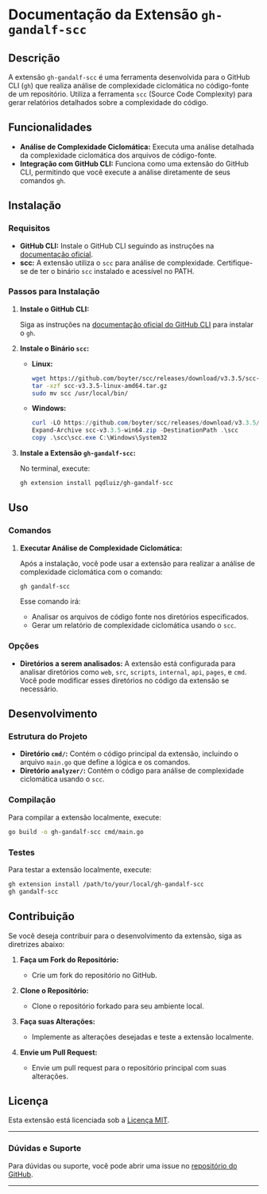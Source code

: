 # Documentação da Extensão `gh-gandalf-scc`

## Descrição

A extensão `gh-gandalf-scc` é uma ferramenta desenvolvida para o GitHub CLI (`gh`) que realiza análise de complexidade ciclomática no código-fonte de um repositório. Utiliza a ferramenta `scc` (Source Code Complexity) para gerar relatórios detalhados sobre a complexidade do código.

## Funcionalidades

- **Análise de Complexidade Ciclomática:** Executa uma análise detalhada da complexidade ciclomática dos arquivos de código-fonte.
- **Integração com GitHub CLI:** Funciona como uma extensão do GitHub CLI, permitindo que você execute a análise diretamente de seus comandos `gh`.

## Instalação

### Requisitos

- **GitHub CLI:** Instale o GitHub CLI seguindo as instruções na [documentação oficial](https://cli.github.com/).
- **scc:** A extensão utiliza o `scc` para análise de complexidade. Certifique-se de ter o binário `scc` instalado e acessível no PATH.

### Passos para Instalação

1. **Instale o GitHub CLI:**

   Siga as instruções na [documentação oficial do GitHub CLI](https://cli.github.com/) para instalar o `gh`.

2. **Instale o Binário `scc`:**

   - **Linux:**

     ```sh
     wget https://github.com/boyter/scc/releases/download/v3.3.5/scc-v3.3.5-linux-amd64.tar.gz
     tar -xzf scc-v3.3.5-linux-amd64.tar.gz
     sudo mv scc /usr/local/bin/
     ```

   - **Windows:**
     ```powershell
     curl -LO https://github.com/boyter/scc/releases/download/v3.3.5/scc-v3.3.5-win64.zip
     Expand-Archive scc-v3.3.5-win64.zip -DestinationPath .\scc
     copy .\scc\scc.exe C:\Windows\System32
     ```

3. **Instale a Extensão `gh-gandalf-scc`:**

   No terminal, execute:

   ```sh
   gh extension install pqdluiz/gh-gandalf-scc
   ```

## Uso

### Comandos

1. **Executar Análise de Complexidade Ciclomática:**

   Após a instalação, você pode usar a extensão para realizar a análise de complexidade ciclomática com o comando:

   ```sh
   gh gandalf-scc
   ```

   Esse comando irá:

   - Analisar os arquivos de código fonte nos diretórios especificados.
   - Gerar um relatório de complexidade ciclomática usando o `scc`.

### Opções

- **Diretórios a serem analisados:** A extensão está configurada para analisar diretórios como `web`, `src`, `scripts`, `internal`, `api`, `pages`, e `cmd`. Você pode modificar esses diretórios no código da extensão se necessário.

## Desenvolvimento

### Estrutura do Projeto

- **Diretório `cmd/`:** Contém o código principal da extensão, incluindo o arquivo `main.go` que define a lógica e os comandos.
- **Diretório `analyzer/`:** Contém o código para análise de complexidade ciclomática usando o `scc`.

### Compilação

Para compilar a extensão localmente, execute:

```sh
go build -o gh-gandalf-scc cmd/main.go
```

### Testes

Para testar a extensão localmente, execute:

```sh
gh extension install /path/to/your/local/gh-gandalf-scc
gh gandalf-scc
```

## Contribuição

Se você deseja contribuir para o desenvolvimento da extensão, siga as diretrizes abaixo:

1. **Faça um Fork do Repositório:**

   - Crie um fork do repositório no GitHub.

2. **Clone o Repositório:**

   - Clone o repositório forkado para seu ambiente local.

3. **Faça suas Alterações:**

   - Implemente as alterações desejadas e teste a extensão localmente.

4. **Envie um Pull Request:**
   - Envie um pull request para o repositório principal com suas alterações.

## Licença

Esta extensão está licenciada sob a [Licença MIT](https://opensource.org/licenses/MIT).

---

### **Dúvidas e Suporte**

Para dúvidas ou suporte, você pode abrir uma issue no [repositório do GitHub](https://github.com/pqdluiz/gh-gandalf-scc/issues).

---
